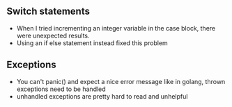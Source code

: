 ## Switch statements
- When I tried incrementing an integer variable in the case block, there were unexpected results.
- Using an if else statement instead fixed this problem

## Exceptions
- You can't panic() and expect a nice error message like in golang, thrown exceptions need to be handled
- unhandled exceptions are pretty hard to read and unhelpful
